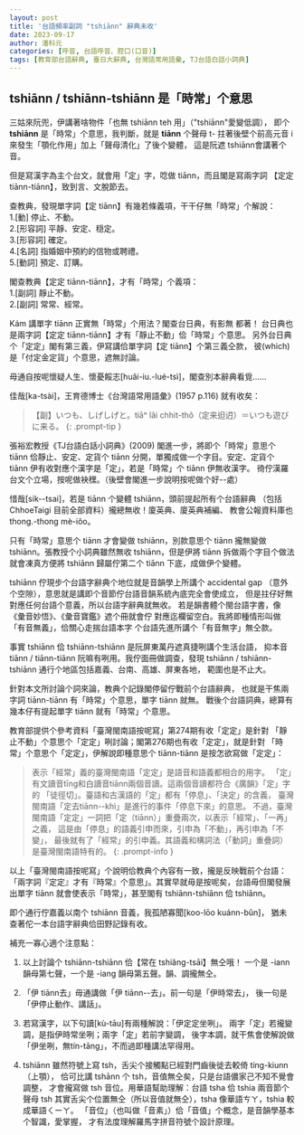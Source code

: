 ```yaml
---
layout: post
title: '台語頻率副詞 "tshiānn" 辭典未收'
date: 2023-09-17
author: 潘科元
categories: [呼音, 台語呼音、腔口(口音)]
tags: [教育部台語辭典, 臺日大辭典, 台灣語常用語彙, TJ台語白話小詞典]
---
```


## tshiānn / tshiānn-tshiānn 是「時常」个意思

三姑來阮兜，伊講著啥物件「也無 tshiānn teh 用」（"tshiānn"愛變低調），
即个 **tshiānn** 是「時常」个意思，我判斷，就是 **tiānn** 个聲母 t-
拄著後壁个前高元音 i 來發生「顎化作用」加上「聲母清化」了後个變體，
這是阮遮 tshiānn會講著个音。

但是寫漢字為主个台文，就會用「定」字，唸做 tiānn，而且閣是寫兩字詞
【定定 tiānn-tiānn】，致到言、文脫節去。

查教典，發現單字詞【定 tiānn】有幾若條義項，干干仔無「時常」个解說：  
1.[動] 停止、不動。  
2.[形容詞] 平靜、安定、穏定。  
3.[形容詞] 確定。  
4.[名詞] 指婚姻中預約的信物或聘禮。  
5.[動詞] 預定、訂購。

閣查教典【定定 tiānn-tiānn】，才有「時常」个義項：  
1.[副詞] 靜止不動。  
2.[副詞] 常常、經常。

Kám 講單字 tiānn 正實無「時常」个用法？閣查台日典，有影無 都著！
台日典也是兩字詞【定定 tiānn-tiānn】才有「靜止不動」佮「時常」个意思。
另外台日典个「定定」閣有第三義，伊寫講佮單字詞【定 tiānn】个第三義仝款，
彼(which)是「付定金定貨」个意思，遮無討論。

毋通自按呢懷疑人生、懷憂餒志[huâi-iu.-lué-tsì]，閣查別本辭典看覓……

佳哉[ka-tsài]，王育德博士《台灣語常用語彙》(1957 p.116) 就有收矣：

> 【副】いつも、しげしげと。tiāⁿ lâi chhit-thô（定来𨑨迌）＝いつも遊びに来る。
{: .prompt-tip }

張裕宏教授《TJ台語白話小詞典》(2009) 閣進一步，將即个「時常」意思个 tiānn
佮靜止、安定、定貨个 tiānn 分開，單獨成做一个字目。安定、定貨个 tiānn
伊有收對應个漢字是「定」，若是「時常」个 tiānn 伊無收漢字。
徛佇漢羅台文个立場，按呢做袂䆀。（後壁會閣進一步說明按呢做个好\--處）

惜哉[sik\--tsai]，若是 tiānn 个變體 tshiānn，頭前提起所有个台語辭典
（包括 ChhoeTaigi 目前全部資料）攏總無收！廈英典、廈英典補編、
教會公報資料庫也 thong.-thong mè-iôo。

只有「時常」意思个 tiānn 才會變做 tshiānn，別款意思个 tiānn 攏無變做
tshiānn。張教授个小詞典雖然無收 tshiānn，但是伊將 tiānn 拆做兩个字目个做法
就會凍真方便將 tshiānn 歸屬佇第二个 tiānn 下底，成做伊个變體。

tshiānn 佇現步个台語字辭典个地位就是音韻學上所講个 accidental gap
（意外个空隙），意思就是講即个音節佇台語音韻系統內底完全會使成立，
但是拄仔好無對應任何台語个意義，所以台語字辭典就無收。
若是韻書體个閩台語字書，像《彙音妙悟》、《彙音寶鑑》遮个冊就會佇
對應迄欄留空白。我將即種情形叫做「有音無義」，佮關心走揣台語本字
个台語先進所講个「有音無字」無仝款。

事實 tshiānn 佮 tshiānn-tshiānn 是阮屏東萬丹遮真捷咧講个生活台語，
抑本音 tiānn / tiānn-tiānn 阮嘛有咧用。我佇面冊做調查，發現
tshiānn / tshiānn-tshiānn 通行个地區包括嘉義、台南、高雄、屏東各地，
範圍也是不止大。

針對本文所討論个詞來論，教典个記錄閣停留佇戰前个台語辭典，
也就是干焦兩字詞 tiānn-tiānn 有「時常」个意思，單字 tiānn 就無。
戰後个台語詞典，總算有幾本仔有提起單字 tiānn 就有「時常」个意思。

教育部提供个參考資料「臺灣閩南語按呢寫」第274期有收「定定」是針對
「靜止不動」个意思个「定定」咧討論；閣第276期也有收「定定」，就是針對
「時常」个意思个「定定」，伊解說即種意思个 tiānn-tiānn 是按怎欲寫做「定定」：

> 表示「經常」義的臺灣閩南語「定定」是語音和語義都相合的用字。
「定」有文讀音tīng和白讀音tiānn兩個音讀。這兩個音讀都符合《廣韻》「定」字的
「徒徑切」。臺語和古漢語的「定」都有「停息」、「決定」的含義，
臺灣閩南語「定去tiānn--khì」是進行的事件「停息下來」的意思。
不過，臺灣閩南語「定定」一詞把「定（tiānn）」重疊兩次，以表示「經常」、「一再」之義，
這是由「停息」的語義引申而來，引申為「不動」，再引申為「不變」，
最後就有了「經常」的引申義。其語義和構詞法（「動詞」重疊詞）是臺灣閩南語特有的。
{: .prompt-info }

以上「臺灣閩南語按呢寫」个說明佮教典个內容有一致，攏是反映戰前个台語：
「兩字詞『定定』才有『時常』个意思」。其實早就毋是按呢矣，台語毋但閣發展出單字
tiānn 就會使表示「時常」，甚至閣有 tshiānn-tshiānn 佮 tshiānn。

即个通行佇嘉義以南个 tshiānn 音義，我孤陋寡聞[koo-lōo kuánn-bûn]，
猶未查著佗一本台語字辭典佮田野記錄有收。

補充一寡心適个注意點：

1. 以上討論个 tshiānn-tshiānn 佮【常在 tshiâng-tsāi】無仝哦！
一个是 -iann 韻母第七聲，一个是 -iang 韻母第五聲。韻、調攏無仝。

2. 「伊 tiānn去」毋通講做「伊 tiānn\--去」。前一句是「伊時常去」，
後一句是「伊停止動作、講話」。

3. 若寫漢字，以下句讀[kù-tāu]有兩種解說：「伊定定坐咧」。
兩字「定」若攏變調，是指伊時常坐咧；兩字「定」若前字變調，
後字本調，就干焦會使解說做「伊坐咧，無tín-tāng」，不而過即種講法罕得用。

4. tshiānn 雖然符號上寫 tsh，舌尖个接觸點已經對門齒後徙去較倚 tíng-kiunn（上顎），
佮可比講 tshānn 个 tsh，音值無仝矣，只是台語儂家己不知不覺會調整，
才會攏寫做 tsh 音位。用華語幫助理解：台語 tsha 佮 tshia 兩音節个聲母 tsh
其實舌尖个位置無仝（所以音值就無仝），tsha 像華語ㄘㄚ，tshia 較成華語ㄑーㄚ。
「音位」（也叫做「音素」）佮「音值」个概念，是音韻學基本个智識，愛掌握，
才有法度理解羅馬字拼音符號个設計原理。

